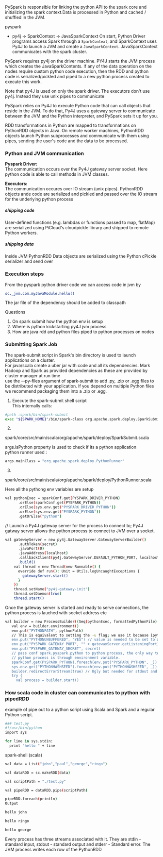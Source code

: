 
PySpark is responsible for linking the python API to the spark core and initializing the spark context.Data is processed in Python and cached / shuffled in the JVM.

pyspark
- py4j -> SparkContext -> JavaSparkContext
On start, Python Driver programs access Spark through a `SparkContext`, and SparkContext uses Py4J to launch a JVM and create a `JavaSparkContext`. JavaSparkContext communicates with the spark cluster.

PySpark requires py4j on the driver machine. PY4J starts the JVM process which creates the JavaSparkContents. If any of the data operation on the nodes require custom python code execution, then the RDD and python code is serialized/pickled and piped to a new python process created to execute this work.

Note that py4J is used on only the spark driver. The executors don't use py4j. Instead they use unix pipes to communicate

PySpark relies on Py4J to execute Python code that can call objects that reside in the JVM. To do that, Py4J uses a gateway server to communicate between the JVM and the Python interpreter, and PySpark sets it up for you.

RDD transformations in Python are mapped to transformations on PythonRDD objects in Java. On remote worker machines, PythonRDD objects launch Python subprocesses and communicate with them using pipes, sending the user's code and the data to be processed.

### Python and JVM communication

**Pyspark Driver:**\
The communication occurs over the Py4J gateway server socket. Here python code is able to call methods in JVM classes.

**Executors:**\
The communication occures over IO stream (unix pipes). PythonRDD objects ande code are serialized and pickled and passed over the IO stream for the underlying python process 


##### shipping code
User-defined functions (e.g. lambdas or functions passed to map, flatMap) are serialized using PiCloud's cloudpickle library and shipped to remote Python workers. 

##### shipping data
Inside JVM PythonRDD Data objects are serialized using the Python cPickle serializer and send over

### Execution steps
From the pyspark python driver code we can access code in jvm by 
```bash
sc._jvm.com.myJavaModule.hello()
 ```
 The jar file of the dependency should be added to classpath

Questions
1. On spark submit how the python env is setup
2. Where is python kickstarting py4J jvm process
3. How are java rdd and python files piped to python processes on nodes

### Submitting Spark Job
The spark-submit script in Spark's bin directory is used to launch applications on a cluster. \
For java/scala create a uber jar with code and all its dependencies.  Mark Hadoop and Spark as provided dependencies as these are provided by cluster manager at run time\
use the --py-files argument of spark-submit to add .py, .zip or .egg files to be distributed with your application. If you depend on multiple Python files we recommend packaging them into a .zip or .egg.

1) Execute the spark-submit shell script\
This internally calls:
```bash
#path :spark/bin/spark-submit
exec "${SPARK_HOME}"/bin/spark-class org.apache.spark.deploy.SparkSubmit "$@"
```

2) 
spark/core/src/main/scala/org/apache/spark/deploy/SparkSubmit.scala

args.isPython property is used to check if its a python application\
python runner used : 
```bash
args.mainClass = "org.apache.spark.deploy.PythonRunner"
```

3)
spark/core/src/main/scala/org/apache/spark/deploy/PythonRunner.scala

Here all the pythong env variables are setup
```bash
val pythonExec = sparkConf.get(PYSPARK_DRIVER_PYTHON)
      .orElse(sparkConf.get(PYSPARK_PYTHON))
      .orElse(sys.env.get("PYSPARK_DRIVER_PYTHON"))
      .orElse(sys.env.get("PYSPARK_PYTHON"))
      .getOrElse("python")
```

// Launch a Py4J gateway server for the process to connect to;
Py4J gatway server allows the python process to connect to JVM over a socket.

```bash
val gatewayServer = new py4j.GatewayServer.GatewayServerBuilder()
      .authToken(secret)
      .javaPort(0)
      .javaAddress(localhost)
      .callbackClient(py4j.GatewayServer.DEFAULT_PYTHON_PORT, localhost, secret)
      .build()
    val thread = new Thread(new Runnable() {
      override def run(): Unit = Utils.logUncaughtExceptions {
        gatewayServer.start()
      }
    })
    thread.setName("py4j-gateway-init")
    thread.setDaemon(true)
    thread.start()
 ```
 
 Once the gateway server is started and ready to serve connections, the python process is lauched with socket address etc
 
 ```bash
 val builder = new ProcessBuilder((Seq(pythonExec, formattedPythonFile) ++ otherArgs).asJava)
    val env = builder.environment()
    env.put("PYTHONPATH", pythonPath)
    // This is equivalent to setting the -u flag; we use it because ipython doesn't support -u:
    env.put("PYTHONUNBUFFERED", "YES") // value is needed to be set to a non-empty string
    env.put("PYSPARK_GATEWAY_PORT", "" + gatewayServer.getListeningPort)
    env.put("PYSPARK_GATEWAY_SECRET", secret)
    // pass conf spark.pyspark.python to python process, the only way to pass info to
    // python process is through environment variable.
    sparkConf.get(PYSPARK_PYTHON).foreach(env.put("PYSPARK_PYTHON", _))
    sys.env.get("PYTHONHASHSEED").foreach(env.put("PYTHONHASHSEED", _))
    builder.redirectErrorStream(true) // Ugly but needed for stdout and stderr to synchronize
    try {
      val process = builder.start()

 ```
 
### How scala code in cluster can communicates to python with pipedRDD

example of pipe out to a python script using Scala and Spark and a regular Python script.


```bash
### test.py
#!/usr/bin/python
import sys

for line in sys.stdin:
  print "hello " + line
```

spark-shell (scala)
```bash
val data = List("john","paul","george","ringo")

val dataRDD = sc.makeRDD(data)

val scriptPath = "./test.py"

val pipeRDD = dataRDD.pipe(scriptPath)

pipeRDD.foreach(println)
Output

hello john

hello ringo

hello george
```
Every process has three streams associated with it. They are stdin - standard input, stdout - standard output and stderr - Standard error.
The JVM process writes each row of the PythonRDD 

